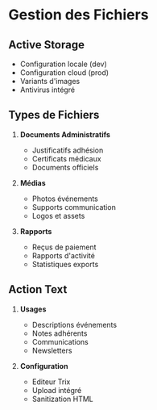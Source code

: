 # Gestion des Fichiers

## Active Storage
- Configuration locale (dev)
- Configuration cloud (prod)
- Variants d'images
- Antivirus intégré

## Types de Fichiers
1. **Documents Administratifs**
   - Justificatifs adhésion
   - Certificats médicaux
   - Documents officiels

2. **Médias**
   - Photos événements
   - Supports communication
   - Logos et assets

3. **Rapports**
   - Reçus de paiement
   - Rapports d'activité
   - Statistiques exports

## Action Text
1. **Usages**
   - Descriptions événements
   - Notes adhérents
   - Communications
   - Newsletters

2. **Configuration**
   - Editeur Trix
   - Upload intégré
   - Sanitization HTML 